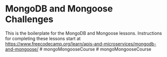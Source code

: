 # MongoDB and Mongoose Challenges

This is the boilerplate for the MongoDB and Mongoose lessons. Instructions for completing these lessons start at https://www.freecodecamp.org/learn/apis-and-microservices/mongodb-and-mongoose/
#   m o n g o M o n g o o s e C o u r s e  
 #   m o n g o M o n g o o s e C o u r s e  
 